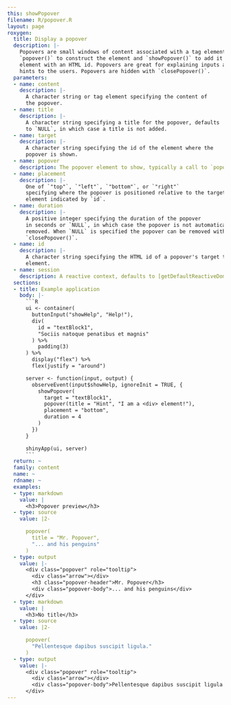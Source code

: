 ```yaml
---
this: showPopover
filename: R/popover.R
layout: page
roxygen:
  title: Display a popover
  description: |-
    Popovers are small windows of content associated with a tag element. Use
    `popover()` to construct the element and `showPopover()` to add it to any tag
    element with an HTML id. Popovers are great for explaining inputs and giving
    hints to the users. Popovers are hidden with `closePopover()`.
  parameters:
  - name: content
    description: |-
      A character string or tag element specifying the content of
      the popover.
  - name: title
    description: |-
      A character string specifying a title for the popover, defaults
      to `NULL`, in which case a title is not added.
  - name: target
    description: |-
      A character string specifying the id of the element where the
      popover is shown.
  - name: popover
    description: The popover element to show, typically a call to `popover()`.
  - name: placement
    description: |-
      One of `"top"`, `"left"`, `"bottom"`, or `"right"`
      specifying where the popover is positioned relative to the target tag
      element indicated by `id`.
  - name: duration
    description: |-
      A positive integer specifying the duration of the popover
      in seconds or `NULL`, in which case the popover is not automatically
      removed. When `NULL` is specified the popover can be removed with
      `closePopover()`.
  - name: id
    description: |-
      A character string specifying the HTML id of a popover's target tag
      element.
  - name: session
    description: A reactive context, defaults to [getDefaultReactiveDomain()](/yonder/0.0.5/getDefaultReactiveDomain.html).
  sections:
  - title: Example application
    body: |-
      ```R
      ui <- container(
        buttonInput("showHelp", "Help!"),
        div(
          id = "textBlock1",
          "Sociis natoque penatibus et magnis"
        ) %>%
          padding(3)
      ) %>%
        display("flex") %>%
        flex(justify = "around")

      server <- function(input, output) {
        observeEvent(input$showHelp, ignoreInit = TRUE, {
          showPopover(
            target = "textBlock1",
            popover(title = "Hint", "I am a <div> element!"),
            placement = "bottom",
            duration = 4
          )
        })
      }

      shinyApp(ui, server)
      ```
  return: ~
  family: content
  name: ~
  rdname: ~
  examples:
  - type: markdown
    value: |
      <h3>Popover preview</h3>
  - type: source
    value: |2-

      popover(
        title = "Mr. Popover",
        "... and his penguins"
      )
  - type: output
    value: |-
      <div class="popover" role="tooltip">
        <div class="arrow"></div>
        <h3 class="popover-header">Mr. Popover</h3>
        <div class="popover-body">... and his penguins</div>
      </div>
  - type: markdown
    value: |
      <h3>No title</h3>
  - type: source
    value: |2-

      popover(
        "Pellentesque dapibus suscipit ligula."
      )
  - type: output
    value: |-
      <div class="popover" role="tooltip">
        <div class="arrow"></div>
        <div class="popover-body">Pellentesque dapibus suscipit ligula.</div>
      </div>
---
```

